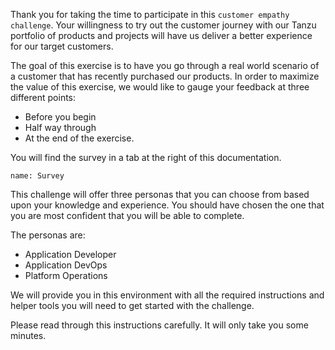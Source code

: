 Thank you for taking the time to participate in this `customer empathy challenge`. Your willingness to try out the customer journey with our Tanzu portfolio of products and projects will have us deliver a better experience for our target customers.

The goal of this exercise is to have you go through a real world scenario of a customer that has recently purchased our products. In order to maximize the value of this exercise, we would like to gauge your feedback at three different points:

* Before you begin
* Half way through
* At the end of the exercise. 

You will find the survey in a tab at the right of this documentation.

```dashboard:open-dashboard
name: Survey
```

This challenge will offer three personas that you can choose from based upon your knowledge and experience. You should have chosen the one that you are most confident that you will be able to complete. 

The personas are:
* Application Developer
* Application DevOps 
* Platform Operations

We will provide you in this environment with all the required instructions and helper tools you will need to get started with the challenge.

Please read through this instructions carefully. It will only take you some minutes.